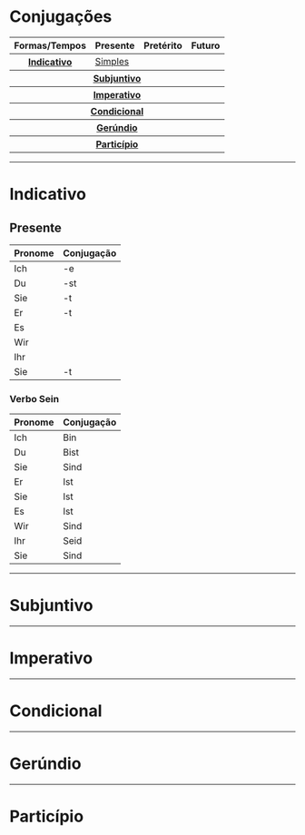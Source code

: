 # Conjugações

<table>
	<thead>
		<tr>
			<th>Formas/Tempos</th>
			<th>Presente</th>
			<th>Pretérito</th>
			<th>Futuro</th>
		</tr>
	</thead>
	<tr>
		<th><a href="#indikativ">Indicativo</a></th>
		<td><a href="#prasens">Simples</a></td>
		<td colspan="2"></td>
	</tr>
	<tr>
		<th colspan="4"><a href="#konjunktiv">Subjuntivo</a></th>
	</tr>
	<tr>
		<th colspan="4"><a href="#imperativ">Imperativo</a></th>
	</tr>
	<tr>
		<th colspan="4"><a href="#konditional">Condicional</a></th>
	</tr>
	<tr>
		<th colspan="4"><a href="#gerundium">Gerúndio</a></th>
	</tr>
	<tr>
		<th colspan="4"><a href="#partizip">Particípio</a></th>
	</tr>
</table>

---

<h1 id="var_indikativ">Indicativo</h1>

<h2 id="var_prasens">Presente</h2>

| Pronome | Conjugação |
| ------- | ---------- |
| Ich     | -e         |
| Du      | -st        |
| Sie     | -t         |
| Er      | -t         |
| Es      |            |
| Wir     |            |
| Ihr     |            |
| Sie     | -t         |

### Verbo Sein

| Pronome | Conjugação |
| ------- | ---------- |
| Ich     | Bin        |
| Du      | Bist       |
| Sie     | Sind       |
| Er      | Ist        |
| Sie     | Ist        |
| Es      | Ist        |
| Wir     | Sind       |
| Ihr     | Seid       |
| Sie     | Sind       |

---

<h1 id="var_konjunktiv">Subjuntivo</h1>

---

<h1 id="var_imperativ">Imperativo</h1>

---

<h1 id="var_konditional">Condicional</h1>

---

<h1 id="var_gerundium">Gerúndio</h1>

---

<h1 id="var_partizip">Particípio</h1>
